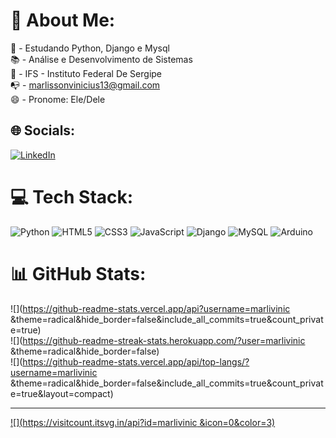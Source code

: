 # 💫 About Me:
🌱 - Estudando Python, Django e Mysql<br>📚 - Análise e Desenvolvimento de Sistemas <br>🏫 - IFS - Instituto Federal De Sergipe <br>📭 - marlissonvinicius13@gmail.com <br>😄 - Pronome: Ele/Dele<br>


## 🌐 Socials:
[![LinkedIn](https://img.shields.io/badge/LinkedIn-%230077B5.svg?logo=linkedin&logoColor=white)](https://linkedin.com/in/https://www.linkedin.com/in/marlisson-vinicius-5097021a5/) 

# 💻 Tech Stack:
![Python](https://img.shields.io/badge/python-3670A0?style=plastic&logo=python&logoColor=ffdd54) ![HTML5](https://img.shields.io/badge/html5-%23E34F26.svg?style=plastic&logo=html5&logoColor=white) ![CSS3](https://img.shields.io/badge/css3-%231572B6.svg?style=plastic&logo=css3&logoColor=white) ![JavaScript](https://img.shields.io/badge/javascript-%23323330.svg?style=plastic&logo=javascript&logoColor=%23F7DF1E) ![Django](https://img.shields.io/badge/django-%23092E20.svg?style=plastic&logo=django&logoColor=white) ![MySQL](https://img.shields.io/badge/mysql-%2300f.svg?style=plastic&logo=mysql&logoColor=white) ![Arduino](https://img.shields.io/badge/-Arduino-00979D?style=plastic&logo=Arduino&logoColor=white)
# 📊 GitHub Stats:
![](https://github-readme-stats.vercel.app/api?username=marlivinic &theme=radical&hide_border=false&include_all_commits=true&count_private=true)<br/>
![](https://github-readme-streak-stats.herokuapp.com/?user=marlivinic &theme=radical&hide_border=false)<br/>
![](https://github-readme-stats.vercel.app/api/top-langs/?username=marlivinic &theme=radical&hide_border=false&include_all_commits=true&count_private=true&layout=compact)

---
[![](https://visitcount.itsvg.in/api?id=marlivinic &icon=0&color=3)](https://visitcount.itsvg.in)

<!-- Proudly created with GPRM ( https://gprm.itsvg.in ) -->
